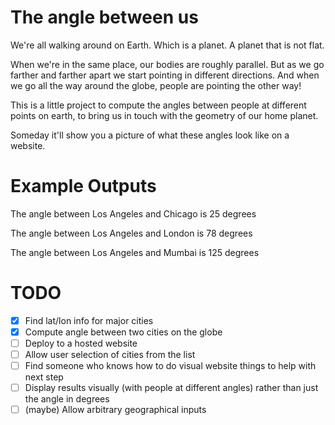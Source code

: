 # The angle between us

We're all walking around on Earth. Which is a planet. A planet that is not flat. 

When we're in the same place, our bodies are roughly parallel. But as we go farther and farther apart we start pointing in different directions. And when we go all the way around the globe, people are pointing the other way! 

This is a little project to compute the angles between people at different points on earth, to bring us in touch with the geometry of our home planet. 

Someday it'll show you a picture of what these angles look like on a website. 

# Example Outputs

The angle between Los Angeles and Chicago is 25 degrees

The angle between Los Angeles and London is 78 degrees

The angle between Los Angeles and Mumbai is 125 degrees

# TODO

- [x] Find lat/lon info for major cities
- [x] Compute angle between two cities on the globe
- [ ] Deploy to a hosted website 
- [ ] Allow user selection of cities from the list
- [ ] Find someone who knows how to do visual website things to help with next step
- [ ] Display results visually (with people at different angles) rather than just the angle in degrees
- [ ] (maybe) Allow arbitrary geographical inputs
